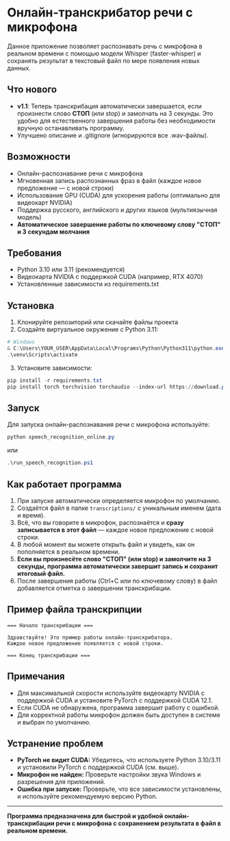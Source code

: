 # Онлайн-транскрибатор речи с микрофона

Данное приложение позволяет распознавать речь с микрофона в реальном времени с помощью модели Whisper (faster-whisper) и сохранять результат в текстовый файл по мере появления новых данных.

## Что нового

- **v1.1**: Теперь транскрибация автоматически завершается, если произнести слово **СТОП** (или stop) и замолчать на 3 секунды. Это удобно для естественного завершения работы без необходимости вручную останавливать программу.
- Улучшено описание и .gitignore (игнорируются все .wav-файлы).

## Возможности

- Онлайн-распознавание речи с микрофона
- Мгновенная запись распознанных фраз в файл (каждое новое предложение — с новой строки)
- Использование GPU (CUDA) для ускорения работы (оптимально для видеокарт NVIDIA)
- Поддержка русского, английского и других языков (мультиязычная модель)
- **Автоматическое завершение работы по ключевому слову "СТОП" и 3 секундам молчания**

## Требования

- Python 3.10 или 3.11 (рекомендуется)
- Видеокарта NVIDIA с поддержкой CUDA (например, RTX 4070)
- Установленные зависимости из requirements.txt

## Установка

1. Клонируйте репозиторий или скачайте файлы проекта
2. Создайте виртуальное окружение с Python 3.11:

```powershell
# Windows
& C:\Users\YOUR_USER\AppData\Local\Programs\Python\Python311\python.exe -m venv venv
.\venv\Scripts\activate
```

3. Установите зависимости:

```powershell
pip install -r requirements.txt
pip install torch torchvision torchaudio --index-url https://download.pytorch.org/whl/cu121
```

## Запуск

Для запуска онлайн-распознавания речи с микрофона используйте:

```powershell
python speech_recognition_online.py
```
или
```powershell
.\run_speech_recognition.ps1
```

## Как работает программа

1. При запуске автоматически определяется микрофон по умолчанию.
2. Создаётся файл в папке `transcriptions/` с уникальным именем (дата и время).
3. Всё, что вы говорите в микрофон, распознаётся и **сразу записывается в этот файл** — каждое новое предложение с новой строки.
4. В любой момент вы можете открыть файл и увидеть, как он пополняется в реальном времени.
5. **Если вы произнесёте слово "СТОП" (или stop) и замолчите на 3 секунды, программа автоматически завершит запись и сохранит итоговый файл.**
6. После завершения работы (Ctrl+C или по ключевому слову) в файл добавляется отметка о завершении транскрибации.

## Пример файла транскрипции

```
=== Начало транскрибации ===

Здравствуйте! Это пример работы онлайн-транскрибатора.
Каждое новое предложение появляется с новой строки.

=== Конец транскрибации ===
```

## Примечания

- Для максимальной скорости используйте видеокарту NVIDIA с поддержкой CUDA и установите PyTorch с поддержкой CUDA 12.1.
- Если CUDA не обнаружена, программа завершит работу с ошибкой.
- Для корректной работы микрофон должен быть доступен в системе и выбран по умолчанию.

## Устранение проблем

- **PyTorch не видит CUDA:** Убедитесь, что используете Python 3.10/3.11 и установили PyTorch с поддержкой CUDA (см. выше).
- **Микрофон не найден:** Проверьте настройки звука Windows и разрешения для приложений.
- **Ошибка при запуске:** Проверьте, что все зависимости установлены, и используйте рекомендуемую версию Python.

---

**Программа предназначена для быстрой и удобной онлайн-транскрибации речи с микрофона с сохранением результата в файл в реальном времени.** 